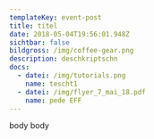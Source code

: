 ```yaml
---
templateKey: event-post
title: titel
date: 2018-05-04T19:56:01.948Z
sichtbar: false
bildgross: /img/coffee-gear.png
description: deschkriptschn
docs:
  - datei: /img/tutorials.png
    name: tescht1
  - datei: /img/flyer_7_mai_18.pdf
    name: pede EFF
---
```

body body
